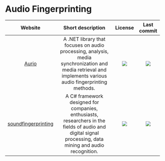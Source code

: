 # Audio Fingerprinting
|Website|Short description|License|Last commit|
|:-:|:-:|:-:|:-:|
|[Aurio](https://github.com/protyposis/Aurio)|A .NET library that focuses on audio processing, analysis, media synchronization and media retrieval and implements various audio fingerprinting methods.|![](https://flat.badgen.net/github/license/protyposis/Aurio?label=)|![](https://flat.badgen.net/github/last-commit/protyposis/Aurio?label=)|
|[soundfingerprinting](https://github.com/AddictedCS/soundfingerprinting)|A C# framework designed for companies, enthusiasts, researchers in the fields of audio and digital signal processing, data mining and audio recognition.|![](https://flat.badgen.net/github/license/AddictedCS/soundfingerprinting?label=)|![](https://flat.badgen.net/github/last-commit/AddictedCS/soundfingerprinting?label=)|

